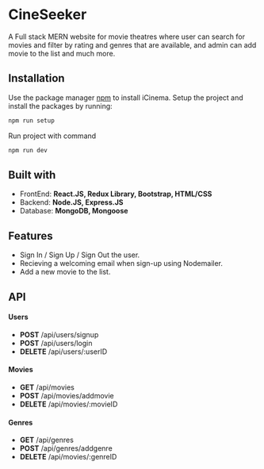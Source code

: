 # CineSeeker
A Full stack MERN website for movie theatres where user can search for movies and filter by rating and genres that are available,
and admin can add movie to the list and much more.


<h2>Installation </h2>

Use the package manager [npm](https://www.npmjs.com/) to install iCinema.
Setup the project and install the packages by running: 
```bash
npm run setup
```
 Run project with command
```bash
npm run dev
```
 
<h2> Built with  </h2>
<ul>
  <li>FrontEnd: <b> React.JS, Redux Library, Bootstrap, HTML/CSS </b></li>
  <li>Backend:  <b> Node.JS, Express.JS </b> </li>
  <li>Database: <b> MongoDB, Mongoose </b> </li>
</ul>

<h2> Features </h2>
<ul>
  <li> Sign In / Sign Up / Sign Out the user. </li>
  <li> Recieving a welcoming email when sign-up using Nodemailer. </li>
  <li> Add a new movie to the list.</li>
</ul>



<h2> API </h2>
<h4> Users </h4>
<ul>
  <li> <b>POST</b> /api/users/signup </li>
  <li> <b>POST</b>  /api/users/login  </li>
  <li> <b>DELETE</b>  /api/users/:userID </li>
</ul>

<h4> Movies </h4>
<ul>
  <li> <b>GET</b> /api/movies </li>
  <li> <b>POST</b> /api/movies/addmovie </li>
  <li> <b>DELETE</b> /api/movies/:movieID </li>
</ul>

<h4> Genres </h4>
<ul>
  <li> <b>GET</b> /api/genres </li>
  <li> <b>POST</b> /api/genres/addgenre </li>
  <li> <b>DELETE</b> /api/movies/:genreID </li>
</ul>
